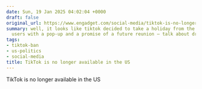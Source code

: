 ```yaml
---
date: Sun, 19 Jan 2025 04:02:04 +0000
draft: false
original_url: https://www.engadget.com/social-media/tiktok-is-no-longer-available-in-the-us-040204115.html?src=rss
summary: well, it looks like tiktok decided to take a holiday from the us, leaving
  users with a pop-up and a promise of a future reunion – talk about dramatic breaks!
tags:
- tiktok-ban
- us-politics
- social-media
title: TikTok is no longer available in the US
---
```


TikTok is no longer available in the US